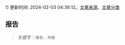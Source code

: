 :alarm_clock: 更新时间: 2024-02-03 04:36:12。[文章来源](/README.md)、[文章分类](/TAGS.md)

## 报告


> 关键字：`报告`、`月报`



